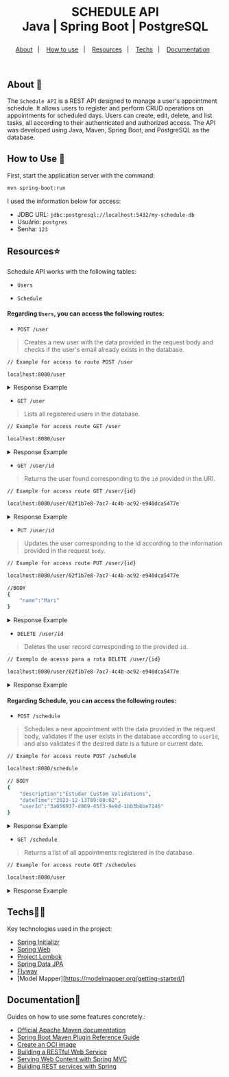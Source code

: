 <h1 align="center">
  <p>SCHEDULE API <br>
  Java | Spring Boot | PostgreSQL</p>
</h1>


<p align="center">
  <a href="## About :wave:">About</a>&nbsp;&nbsp;&nbsp;|&nbsp;&nbsp;&nbsp;
  <a href="## How to Use :rocket:">How to use</a>&nbsp;&nbsp;&nbsp;|&nbsp;&nbsp;&nbsp;
  <a href="## Resources:star:">Resources</a>&nbsp;&nbsp;&nbsp;|&nbsp;&nbsp;&nbsp;
  <a href="## Techs:man_technologist:">Techs</a>&nbsp;&nbsp;&nbsp;|&nbsp;&nbsp;&nbsp;
  <a href="## Documentation:book:">Documentation</a>&nbsp;&nbsp;&nbsp;
</p>



<br/>


## About :wave:

The `Schedule API` is a REST API designed to manage a user's appointment schedule. It allows users to register and perform CRUD operations on appointments for scheduled days. Users can create, edit, delete, and list tasks, all according to their authenticated and authorized access. The API was developed using Java, Maven, Spring Boot, and PostgreSQL as the database.


## How to Use :rocket:

First, start the application server with the command:

```bash
mvn spring-boot:run
```


I used the information below for access:

* JDBC URL: `jdbc:postgresql://localhost:5432/my-schedule-db`
* Usuário: `postgres`
* Senha: `123`


## Resources:star:

Schedule API works with the following tables:

 - `Users`

 - `Schedule`

   

#### Regarding `Users`, you can access the following routes:

 - `POST /user`
 > Creates a new user with the data provided in the request body and checks if the user's email already exists in the database.

```BASH
// Example for access to route POST /user

localhost:8080/user
```

<details>
  <summary>Response Example</summary>


```javascript
{
  "id": "3a056937-d969-45f3-9e9d-1bb3b8be7146",
  "name": "Ramir",
  "lastname": "Junior"
}
```

</details>

 - `GET /user`

 > Lists all registered users in the database.

```BASH
// Example for access route GET /user

localhost:8080/user
```

<details>
  <summary>Response Example</summary>


```javascript
[
    {
        "id": "3a056937-d969-45f3-9e9d-1bb3b8be7146",
        "name": "Ramir",
        "lastname": "Junior"
    },
    {
        "id": "02f1b7e8-7ac7-4c4b-ac92-e940dca5477e",
        "name": "Mariana",
        "lastname": "Ribeiro"
    }
]
```

</details>

 - `GET /user/id`

 > Returns the user found corresponding to the `id` provided in the URI.

```BASH
// Example for access route GET /user/{id}

localhost:8080/user/02f1b7e8-7ac7-4c4b-ac92-e940dca5477e
```

<details>
  <summary>Response Example</summary>


```javascript
{
    "id": "02f1b7e8-7ac7-4c4b-ac92-e940dca5477e",
    "name": "Mariana",
    "lastname": "Ribeiro"
}
```

</details>

 - `PUT /user/id`

 > Updates the user corresponding to the id according to the information provided in the request `body`.

```BASH
// Example for access route PUT /user/{id}

localhost:8080/user/02f1b7e8-7ac7-4c4b-ac92-e940dca5477e

//BODY
{
    "name":"Mari"
}
```

<details>
  <summary>Response Example</summary>


```javascript
{
    "id": "02f1b7e8-7ac7-4c4b-ac92-e940dca5477e",
    "name": "Mari",
    "lastname": "Ribeiro"
}
```

</details>

 - `DELETE /user/id`

 > Deletes the user record corresponding to the provided `id`.

```BASH
// Exemplo de acesso para a rota DELETE /user/{id}

localhost:8080/user/02f1b7e8-7ac7-4c4b-ac92-e940dca5477e
```

<details>
  <summary>Response Example</summary>


```javascript
{
    "id": "02f1b7e8-7ac7-4c4b-ac92-e940dca5477e",
    "name": "Mariana",
    "lastname": "Ribeiro"
}
```

</details>

#### Regarding Schedule, you can access the following routes:

 - `POST /schedule`
 > Schedules a new appointment with the data provided in the request body, validates if the user exists in the database according to `userId`, and also validates if the desired date is a future or current date.

```BASH
// Example for access route POST /schedule

localhost:8080/schedule

// BODY
{
    "description":"Estudar Custom Validations",
    "dateTime":"2023-12-13T09:00:02",
    "userId":"3a056937-d969-45f3-9e9d-1bb3b8be7146"
}
```

<details>
  <summary>Response Example</summary>


```javascript
{
  "id": "583a02ff-9541-4484-a6f6-f395cbc5e90d",
    "description": "Estudar Custom Validations",
    "dateTime": "2023-12-13T09:00:02.0386635",
    "user": {
        "id": "3a056937-d969-45f3-9e9d-1bb3b8be7146",
        "name": "Ramir",
        "lastname": "Junior"
    }
}
```

</details>

 - `GET /schedule`
 > Returns a list of all appointments registered in the database.

```BASH
// Example for access route GET /schedules

localhost:8080/user
```

<details>
  <summary>Response Example</summary>


```javascript
[
    {
        "id": "583a02ff-9541-4484-a6f6-f395cbc5e90d",
    	"description": "Estudar Custom Validations",
    	"dateTime": "2023-12-13T09:00:02.0386635",
    	"user": {
        	"id": "3a056937-d969-45f3-9e9d-1bb3b8be7146",
        	"name": "Ramir",
        	"lastname": "Junior"
    	}
    },
    {
        "id": "3f660fdb-0a63-4ba2-aabb-27d30d2df328",
        "description": "Reunião com o time de desenvolvimento",
        "dateTime": "2023-11-30T19:30:00.400832",
        "user": {
            "id": "02f1b7e8-7ac7-4c4b-ac92-e940dca5477e",
            "name": "Mari",
            "lastname": "Ribeiro"
        }
    }
]
```

</details>




## Techs:man_technologist:

Key technologies used in the project:

* [Spring Initializr](https://start.spring.io/#!type=maven-project&language=java&platformVersion=3.1.4&packaging=jar&jvmVersion=17&groupId=br.com.andrehorman&artifactId=todolist&name=todolist&description=Gerenciador%20de%20tarefas&packageName=br.com.andrehorman.todolist&dependencies=web,devtools,lombok,data-jpa,h2)
* [Spring Web](https://docs.spring.io/spring-boot/docs/3.1.4/reference/htmlsingle/index.html#web)
* [Project Lombok](https://projectlombok.org/)
* [Spring Data JPA](https://spring.io/projects/spring-data-jpa)
* [Flyway](https://documentation.red-gate.com/fd)
* [Model Mapper][https://modelmapper.org/getting-started/]


## Documentation:book:

Guides on how to use some features concretely.:

* [Official Apache Maven documentation](https://maven.apache.org/guides/index.html)
* [Spring Boot Maven Plugin Reference Guide](https://docs.spring.io/spring-boot/docs/3.1.4/maven-plugin/reference/html/)
* [Create an OCI image](https://docs.spring.io/spring-boot/docs/3.1.4/maven-plugin/reference/html/#build-image)
* [Building a RESTful Web Service](https://spring.io/guides/gs/rest-service/)
* [Serving Web Content with Spring MVC](https://spring.io/guides/gs/serving-web-content/)
* [Building REST services with Spring](https://spring.io/guides/tutorials/rest/)
